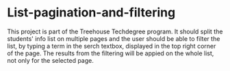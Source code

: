 # List-pagination-and-filtering

This project is part of the Treehouse Techdegree program.
It should split the students' info list on multiple pages and the user should be able to filter the list, by typing a term in the 
serch textbox, displayed in the top right corner of the page. The results from the filtering will be appied on the whole list, 
not only for the selected page.
